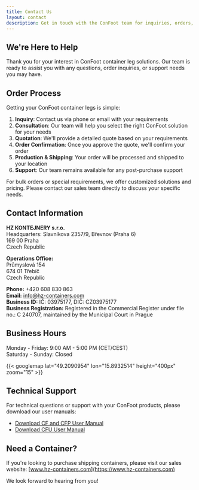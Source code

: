 ```yaml
---
title: Contact Us
layout: contact
description: Get in touch with the ConFoot team for inquiries, orders, and support.
---
```


## We're Here to Help

Thank you for your interest in ConFoot container leg solutions. Our team is ready to assist you with any questions, order inquiries, or support needs you may have.

## Order Process

Getting your ConFoot container legs is simple:

1. **Inquiry**: Contact us via phone or email with your requirements
2. **Consultation**: Our team will help you select the right ConFoot solution for your needs
3. **Quotation**: We'll provide a detailed quote based on your requirements
4. **Order Confirmation**: Once you approve the quote, we'll confirm your order
5. **Production & Shipping**: Your order will be processed and shipped to your location
6. **Support**: Our team remains available for any post-purchase support

For bulk orders or special requirements, we offer customized solutions and pricing. Please contact our sales team directly to discuss your specific needs.

## Contact Information

**HZ KONTEJNERY s.r.o.**  
Headquarters: Slavníkova 2357/9, Břevnov (Praha 6)  
169 00 Praha  
Czech Republic

**Operations Office:**  
Průmyslová 154  
674 01 Třebíč  
Czech Republic

**Phone:** +420 608 830 863  
**Email:** [info@hz-containers.com](mailto:info@hz-containers.com)  
**Business ID:** IČ: 03975177, DIČ: CZ03975177  
**Business Registration:** Registered in the Commercial Register under file no.: C 240707, maintained by the Municipal Court in Prague

## Business Hours

Monday - Friday: 9:00 AM - 5:00 PM (CET/CEST)  
Saturday - Sunday: Closed

{{< googlemap lat="49.2090954" lon="15.8932514" height="400px" zoom="15" >}}

## Technical Support

For technical questions or support with your ConFoot products, please download our user manuals:
- [Download CF and CFP User Manual](/wp-content/confoot_navod-k-pouziti_CZ.pdf)
- [Download CFU User Manual](/wp-content/confoot_CFU_navod-k-pouziti_CZ.pdf)

## Need a Container?

If you're looking to purchase shipping containers, please visit our sales website:
[www.hz-containers.com](https://www.hz-containers.com)

We look forward to hearing from you!